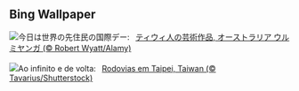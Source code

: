 ## Bing Wallpaper
![](https://www.bing.com/th?id=OHR.BathurstArt_JA-JP1737755187_UHD.jpg&w=1000)今日は世界の先住民の国際デー:&nbsp;&ensp;[ティウィ人の芸術作品, オーストラリア ウルミヤンガ (© Robert Wyatt/Alamy)](https://www.bing.com/th?id=OHR.BathurstArt_JA-JP1737755187_UHD.jpg)
<br><br/>
![](https://www.bing.com/th?id=OHR.InfinityTaipei_PT-BR5659218088_UHD.jpg&w=1000)Ao infinito e de volta:&nbsp;&ensp;[Rodovias em Taipei, Taiwan (© Tavarius/Shutterstock)](https://www.bing.com/th?id=OHR.InfinityTaipei_PT-BR5659218088_UHD.jpg)
<br><br/>
